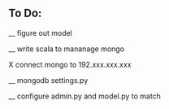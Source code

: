 ## To Do:

__ figure out model

__ write scala to mananage mongo

X connect mongo to 192.xxx.xxx.xxx

__ mongodb settings.py

__ configure admin.py and model.py to match

